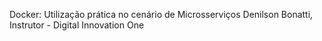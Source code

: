 Docker: Utilização prática no cenário de Microsserviços
Denilson Bonatti, Instrutor - Digital Innovation One